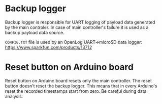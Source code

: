 # Backup logger
Backup logger is responsible for UART logging of payload data generated by the main controler. In case of main controller's failure it is used as a backup payload data source.

`CONFIG.TXT` file is used by an OpenLog UART->microSD data logger: https://www.sparkfun.com/products/13712

# Reset button on Arduino board
Reset button on Arduino board resets only the main controller. The reset button doesn't reset the backup logger. This means that in every Arduino's reset the recorded timestamps start from zero. Be careful during data analysis.